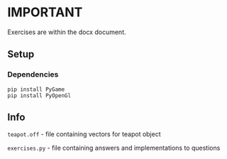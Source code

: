 # IMPORTANT
Exercises are within the docx document.

## Setup
### Dependencies
```
pip install PyGame
pip install PyOpenGl
```

## Info

`teapot.off` - file containing vectors for teapot object

`exercises.py` - file containing answers and implementations to questions
